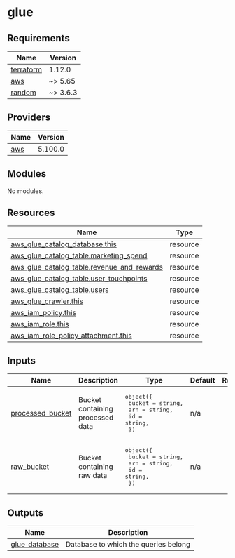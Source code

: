 # glue

<!-- BEGIN_TF_DOCS -->
## Requirements

| Name | Version |
|------|---------|
| <a name="requirement_terraform"></a> [terraform](#requirement\_terraform) | 1.12.0 |
| <a name="requirement_aws"></a> [aws](#requirement\_aws) | ~> 5.65 |
| <a name="requirement_random"></a> [random](#requirement\_random) | ~> 3.6.3 |

## Providers

| Name | Version |
|------|---------|
| <a name="provider_aws"></a> [aws](#provider\_aws) | 5.100.0 |

## Modules

No modules.

## Resources

| Name | Type |
|------|------|
| [aws_glue_catalog_database.this](https://registry.terraform.io/providers/hashicorp/aws/latest/docs/resources/glue_catalog_database) | resource |
| [aws_glue_catalog_table.marketing_spend](https://registry.terraform.io/providers/hashicorp/aws/latest/docs/resources/glue_catalog_table) | resource |
| [aws_glue_catalog_table.revenue_and_rewards](https://registry.terraform.io/providers/hashicorp/aws/latest/docs/resources/glue_catalog_table) | resource |
| [aws_glue_catalog_table.user_touchpoints](https://registry.terraform.io/providers/hashicorp/aws/latest/docs/resources/glue_catalog_table) | resource |
| [aws_glue_catalog_table.users](https://registry.terraform.io/providers/hashicorp/aws/latest/docs/resources/glue_catalog_table) | resource |
| [aws_glue_crawler.this](https://registry.terraform.io/providers/hashicorp/aws/latest/docs/resources/glue_crawler) | resource |
| [aws_iam_policy.this](https://registry.terraform.io/providers/hashicorp/aws/latest/docs/resources/iam_policy) | resource |
| [aws_iam_role.this](https://registry.terraform.io/providers/hashicorp/aws/latest/docs/resources/iam_role) | resource |
| [aws_iam_role_policy_attachment.this](https://registry.terraform.io/providers/hashicorp/aws/latest/docs/resources/iam_role_policy_attachment) | resource |

## Inputs

| Name | Description | Type | Default | Required |
|------|-------------|------|---------|:--------:|
| <a name="input_processed_bucket"></a> [processed\_bucket](#input\_processed\_bucket) | Bucket containing processed data | <pre>object({<br/>    bucket = string,<br/>    arn    = string,<br/>    id     = string,<br/>  })</pre> | n/a | yes |
| <a name="input_raw_bucket"></a> [raw\_bucket](#input\_raw\_bucket) | Bucket containing raw data | <pre>object({<br/>    bucket = string,<br/>    arn    = string,<br/>    id     = string,<br/>  })</pre> | n/a | yes |

## Outputs

| Name | Description |
|------|-------------|
| <a name="output_glue_database"></a> [glue\_database](#output\_glue\_database) | Database to which the queries belong |
<!-- END_TF_DOCS -->
